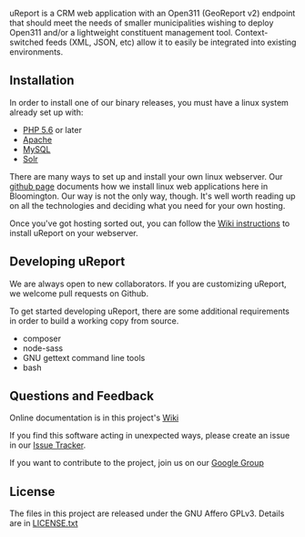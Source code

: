 uReport is a CRM web application with an Open311
(GeoReport v2) endpoint that should meet the needs of smaller municipalities
wishing to deploy Open311 and/or a lightweight constituent management tool.
Context-switched feeds (XML, JSON, etc) allow it to easily be integrated into
existing environments.

## Installation
In order to install one of our binary releases, you must have a linux system already set up with:

* [PHP 5.6](http://php.net) or later
* [Apache](http://httpd.apache.org)
* [MySQL](http://dev.mysql.com)
* [Solr](http://lucene.apache.org/solr)

There are many ways to set up and install your own linux webserver.  Our [github page](http://city-of-bloomington.github.io) documents how we install linux web applications here in Bloomington.  Our way is not the only way, though.  It's well worth reading up on all the technologies and deciding what you need for your own hosting.

Once you've got hosting sorted out, you can follow the [Wiki instructions](https://github.com/City-of-Bloomington/uReport/wiki/Install) to install uReport on your webserver.

## Developing uReport
We are always open to new collaborators.  If you are customizing uReport, we welcome pull requests on Github.

To get started developing uReport, there are some additional requirements in order to build a working copy from source.

* composer
* node-sass
* GNU gettext command line tools
* bash

## Questions and Feedback
Online documentation is in this project's
[Wiki](https://github.com/City-of-Bloomington/uReport/wiki)

If you find this software acting in unexpected ways, please create an issue
in our [Issue Tracker](https://github.com/City-of-Bloomington/uReport/issues).

If you want to contribute to the project, join us on our
[Google Group](https://groups.google.com/forum/?fromgroups#!forum/ureport)

## License
The files in this project are released under the GNU Affero GPLv3.
Details are in [LICENSE.txt](LICENSE.txt)
